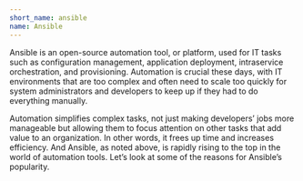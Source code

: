 ```yaml
---
short_name: ansible
name: Ansible
---
```

Ansible is an open-source automation tool, or platform, used for IT tasks such as configuration management, application deployment, intraservice orchestration, and provisioning. Automation is crucial these days, with IT environments that are too complex and often need to scale too quickly for system administrators and developers to keep up if they had to do everything manually.

Automation simplifies complex tasks, not just making developers’ jobs more manageable but allowing them to focus attention on other tasks that add value to an organization. In other words, it frees up time and increases efficiency. And Ansible, as noted above, is rapidly rising to the top in the world of automation tools. Let’s look at some of the reasons for Ansible’s popularity.
